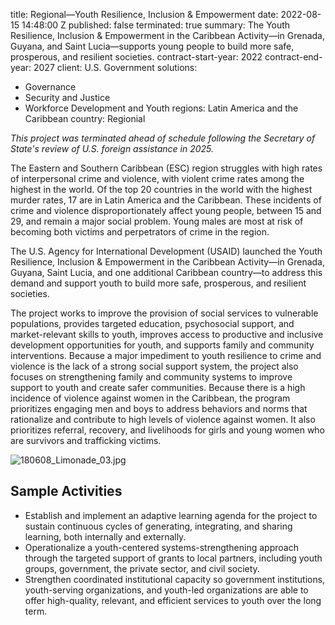 
title: Regional—Youth Resilience, Inclusion & Empowerment
date: 2022-08-15 14:48:00 Z
published: false
terminated: true
summary: The Youth Resilience, Inclusion & Empowerment in the Caribbean Activity—in
  Grenada, Guyana, and Saint Lucia—supports young people to build more safe, prosperous,
  and resilient societies.
contract-start-year: 2022
contract-end-year: 2027
client: U.S. Government
solutions:
- Governance
- Security and Justice
- Workforce Development and Youth
regions: Latin America and the Caribbean
country: Regionial


<aside><em>This project was terminated ahead of schedule following the Secretary of State's review of U.S. foreign assistance in 2025.</em></aside>

The Eastern and Southern Caribbean (ESC) region struggles with high rates of interpersonal crime and violence, with violent crime rates among the highest in the world. Of the top 20 countries in the world with the highest murder rates, 17 are in Latin America and the Caribbean. These incidents of crime and violence disproportionately affect young people, between 15 and 29, and remain a major social problem. Young males are most at risk of becoming both victims and perpetrators of crime in the region.

The U.S. Agency for International Development (USAID) launched the Youth Resilience, Inclusion & Empowerment in the Caribbean Activity—in Grenada, Guyana, Saint Lucia, and one additional Caribbean country—to address this demand and support youth to build more safe, prosperous, and resilient societies.

The project works to improve the provision of social services to vulnerable populations, provides targeted education, psychosocial support, and market-relevant skills to youth, improves access to productive and inclusive development opportunities for youth, and supports family and community interventions. Because a major impediment to youth resilience to crime and violence is the lack of a strong social support system, the project also focuses on strengthening family and community systems to improve support to youth and create safer communities. Because there is a high incidence of violence against women in the Caribbean, the program prioritizes engaging men and boys to address behaviors and norms that rationalize and contribute to high levels of violence against women. It also prioritizes referral, recovery, and livelihoods for girls and young women who are survivors and trafficking victims.

![180608_Limonade_03.jpg](/uploads/180608_Limonade_03.jpg)

## Sample Activities

* Establish and implement an adaptive learning agenda for the project to sustain continuous cycles of generating, integrating, and sharing learning, both internally and externally.
* Operationalize a youth-centered systems-strengthening approach through the targeted support of grants to local partners, including youth groups, government, the private sector, and civil society.
* Strengthen coordinated institutional capacity so government institutions, youth-serving organizations, and youth-led organizations are able to offer high-quality, relevant, and efficient services to youth over the long term.
